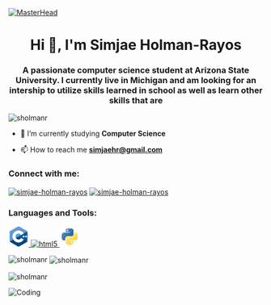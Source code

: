 [![MasterHead](https://camo.githubusercontent.com/f1c0fc76d120f760664938edd8e1818f9d407b03f8ce7d306e12094d8853b6a0/687474703a2f2f692e696d6775722e636f6d2f6337476d414a662e706e67)](https://sholmanr.io)


<h1 align="center">Hi 👋, I'm Simjae Holman-Rayos</h1>
<h3 align="center">A passionate computer science student at Arizona State University. I currently live in Michigan and am looking for an intership to utilize skills learned in school as well as learn other skills that are </h3>

<p align="left"> <img src="https://komarev.com/ghpvc/?username=sholmanr&label=Profile%20views&color=0e75b6&style=flat" alt="sholmanr" /> </p>

- 🌱 I’m currently studying **Computer Science**

- 📫 How to reach me **simjaehr@gmail.com**

<h3 align="left">Connect with me:</h3>
<p align="left">
<a href="https://linkedin.com/in/simjae-holman-rayos" target="blank"><img align="center" src="https://raw.githubusercontent.com/rahuldkjain/github-profile-readme-generator/master/src/images/icons/Social/linked-in-alt.svg" alt="simjae-holman-rayos" height="30" width="40" /></a>
<a href="https://asu.joinhandshake.com/stu/users/51370312" target="blank"><img align="center" src="https://avatars.githubusercontent.com/u/2332267?s=200&v=4" alt="simjae-holman-rayos" height="30" width = "40" />
</a>
</p>

<h3 align="left">Languages and Tools:</h3>
<p align="left"> <a href="https://www.w3schools.com/cpp/" target="_blank" rel="noreferrer"> <img src="https://raw.githubusercontent.com/devicons/devicon/master/icons/cplusplus/cplusplus-original.svg" alt="cplusplus" width="40" height="40"/> </a> <a href="https://www.w3.org/java/" target="_blank" rel="noreferrer"> <img src="[https://raw.githubusercontent.com/devicons/devicon/master/icons/java/java-origianl.svg](https://www.google.com/url?sa=i&url=https%3A%2F%2Fgithub.com%2Ftopics%2Fjava&psig=AOvVaw3raJx6K0EnMmUTCUz6PtdR&ust=1705356197492000&source=images&cd=vfe&opi=89978449&ved=0CBMQjRxqFwoTCNi58ITx3YMDFQAAAAAdAAAAABAQ)" alt="html5" width="40" height="40"/> </a> <a href="https://www.python.org" target="_blank" rel="noreferrer"> <img src="https://raw.githubusercontent.com/devicons/devicon/master/icons/python/python-original.svg" alt="python" width="40" height="40"/> </a> </p>

<p><img align="left" src="https://github-readme-stats.vercel.app/api/top-langs?username=sholmanr&show_icons=true&locale=en&layout=compact" alt="sholmanr" /></p>

<p>&nbsp;<img align="center" src="https://github-readme-stats.vercel.app/api?username=sholmanr&show_icons=true&locale=en" alt="sholmanr" /></p>

<p><img align="center" src="https://github-readme-streak-stats.herokuapp.com/?user=sholmanr&" alt="sholmanr" /></p>

<img align="left" alt="Coding" width="400" src="https://media0.giphy.com/media/i1JHRZSXO9LZZDHqii/giphy.gif?cid=ecf05e47gbdyga6mredmhamwpw6nmrjyhcmai0kebhv2b5pb&ep=v1_gifs_related&rid=giphy.gif&ct=g">
